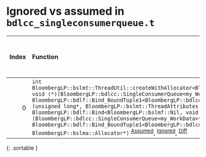 # Ignored vs assumed in `bdlcc_singleconsumerqueue.t`

<script src="../sorttable.js"></script>

|   Index | Function                                                                                                                                                                                                                                                                                                                                                                                                                                                                                                                                                                                                                                                                                                |   Difference in number of lines |   Function size difference in bytes |   Number of lines in assumed build | Number of bytes in assumed build   |   Number of lines in ignored build | Number of bytes in ignored build   |
|--------:|:--------------------------------------------------------------------------------------------------------------------------------------------------------------------------------------------------------------------------------------------------------------------------------------------------------------------------------------------------------------------------------------------------------------------------------------------------------------------------------------------------------------------------------------------------------------------------------------------------------------------------------------------------------------------------------------------------------|--------------------------------:|------------------------------------:|-----------------------------------:|:-----------------------------------|-----------------------------------:|:-----------------------------------|
|       0 | `int BloombergLP::bslmt::ThreadUtil::createWithAllocator<BloombergLP::bdlf::Bind<BloombergLP::bslmf::Nil, void (*)(BloombergLP::bdlcc::SingleConsumerQueue<my_WorkData>*), BloombergLP::bdlf::Bind_BoundTuple1<BloombergLP::bdlcc::SingleConsumerQueue<my_WorkData>*> > >(unsigned long*, BloombergLP::bslmt::ThreadAttributes const&, BloombergLP::bdlf::Bind<BloombergLP::bslmf::Nil, void (*)(BloombergLP::bdlcc::SingleConsumerQueue<my_WorkData>*), BloombergLP::bdlf::Bind_BoundTuple1<BloombergLP::bdlcc::SingleConsumerQueue<my_WorkData>*> > const&, BloombergLP::bslma::Allocator*)` <sup>[Assumed](0.assume.s.txt)</sup>, <sup>[Ignored](0.none.s.txt)</sup>, <sup>[Diff](0.diff.html)</sup> |                              -8 |                                 -32 |                                336 | 4,260,416                          |                                368 | 4,260,416                          |
{: .sortable }
